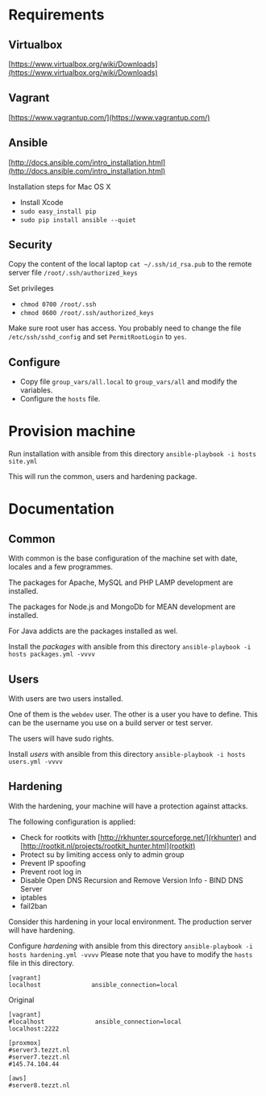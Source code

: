 

# Requirements

## Virtualbox
[https://www.virtualbox.org/wiki/Downloads](https://www.virtualbox.org/wiki/Downloads)

## Vagrant
[https://www.vagrantup.com/](https://www.vagrantup.com/)

## Ansible
[http://docs.ansible.com/intro_installation.html](http://docs.ansible.com/intro_installation.html)

Installation steps for Mac OS X
- Install Xcode
- ```sudo easy_install pip```
- ```sudo pip install ansible --quiet```

## Security
Copy the content of the local laptop ```cat ~/.ssh/id_rsa.pub``` to the remote server file ```/root/.ssh/authorized_keys```

Set privileges
- `chmod 0700 /root/.ssh`
- `chmod 0600 /root/.ssh/authorized_keys`

Make sure root user has access. You probably need to change the file `/etc/ssh/sshd_config` and set `PermitRootLogin` to `yes`.

## Configure 
- Copy file ```group_vars/all.local``` to ```group_vars/all``` and modify the variables.
- Configure the ```hosts``` file.


# Provision machine

Run installation with ansible from this directory
```ansible-playbook -i hosts site.yml```

This will run the common, users and hardening package.


# Documentation

## Common
With common is the base configuration of the machine set with date, locales and a few programmes.

The packages for Apache, MySQL and PHP LAMP development are installed.

The packages for Node.js and MongoDb for MEAN development are installed.

For Java addicts are the packages installed as wel.

Install the *packages* with ansible from this directory
```ansible-playbook -i hosts packages.yml -vvvv```

## Users
With users are two users installed.

One of them is the `webdev` user. The other is a user you have to define. This can be the username you use on a build server or test server.

The users will have sudo rights.

Install *users* with ansible from this directory
```ansible-playbook -i hosts users.yml -vvvv```

## Hardening
With the hardening, your machine will have a protection against attacks.

The following configuration is applied:
- Check for rootkits with [http://rkhunter.sourceforge.net/](rkhunter) and [http://rootkit.nl/projects/rootkit_hunter.html](rootkit)
- Protect su by limiting access only to admin group
- Prevent IP spoofing
- Prevent root log in
- Disable Open DNS Recursion and Remove Version Info  - BIND DNS Server
- iptables
- fail2ban

Consider this hardening in your local environment. The production server will have hardening.

Configure *hardening* with ansible from this directory
```ansible-playbook -i hosts hardening.yml -vvvv```
Please note that you have to modify the `hosts` file in this directory.
```
[vagrant]
localhost              ansible_connection=local
```

Original
```
[vagrant]
#localhost              ansible_connection=local
localhost:2222

[proxmox]
#server3.tezzt.nl
#server7.tezzt.nl
#145.74.104.44

[aws]
#server8.tezzt.nl
```


